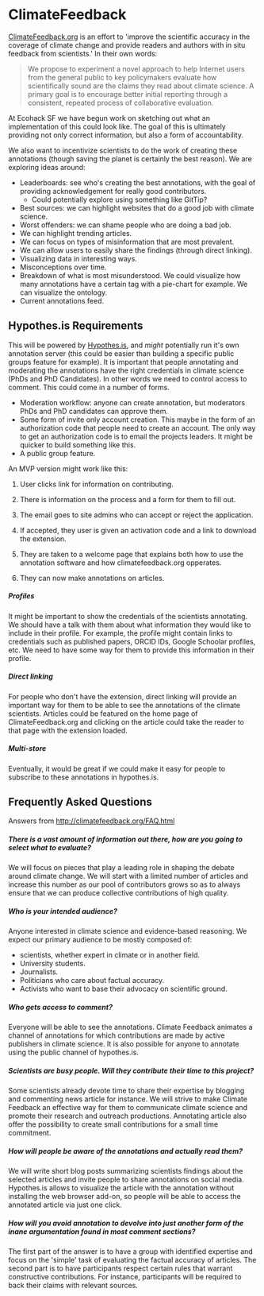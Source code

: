 ClimateFeedback
===============

[ClimateFeedback.org](http://climatefeedback.org/) is an effort to 'improve the scientific accuracy in the coverage of climate change and provide readers and authors with in situ feedback from scientists.' In their own words:

> We propose to experiment a novel approach to help Internet users from the general public to key policymakers evaluate how scientifically sound are the claims they read about climate science. A primary goal is to encourage better initial reporting through a consistent, repeated process of collaborative evaluation.

At Ecohack SF we have begun work on sketching out what an implementation of this could look like. The goal of this is ultimately providing not only correct information, but also a form of accountability.

We also want to incentivize scientists to do the work of creating these annotations (though saving the planet is certainly the best reason). We are exploring ideas around:
* Leaderboards: see who's creating the best annotations, with the goal of providing acknowledgement for really good contributors. 
  * Could potentially explore using something like GitTip?
* Best sources: we can highlight websites that do a good job with climate science.
* Worst offenders: we can shame people who are doing a bad job.
* We can highlight trending articles.
* We can focus on types of misinformation that are most prevalent.
* We can allow users to easily share the findings (through direct linking).
* Visualizing data in interesting ways.
 * Misconceptions over time.
 * Breakdown of what is most misunderstood. We could visualize how many annotations have a certain tag with a pie-chart for example. We can visualize the ontology.
* Current annotations feed. 

## Hypothes.is Requirements
This will be powered by [Hypothes.is](https://hypothes.is), and *might* potentially run it's own annotation server (this could be easier than building a specific public groups feature for example). It is important that people annotating and moderating the annotations have the right credentials in climate science (PhDs and PhD Candidates). In other words we need to control access to comment. This could come in a number of forms.
* Moderation workflow: anyone can create annotation, but moderators PhDs and PhD candidates can approve them.
* Some form of invite only account creation. This maybe in the form of an authorization code that people need to create an account. The only way to get an authorization code is to email the projects leaders. It might be quicker to build something like this. 
* A public group feature.

An MVP version might work like this:

1. User clicks link for information on contributing.

2. There is information on the process and a form for them to fill out.

3. The email goes to site admins who can accept or reject the application.

4. If accepted, they user is given an activation code and a link to download the extension.

5. They are taken to a welcome page that explains both how to use the annotation software and how climatefeedback.org opperates.

6. They can now make annotations on articles. 

##### Profiles
It might be important to show the credentials of the scientists annotating. We should have a talk with them about what information they would like to include in their profile. For example, the profile might contain links to credentials such as published papers, ORCID IDs, Google Schoolar profiles, etc. We need to have some way for them to provide this information in their profile.

##### Direct linking
For people who don't have the extension, direct linking will provide an important way for them to be able to see the annotations of the climate scientists. Articles could be featured on the home page of ClimateFeedback.org and clicking on the article could take the reader to that page with the extension loaded.

##### Multi-store
Eventually, it would be great if we could make it easy for people to subscribe to these annotations in hypothes.is. 

## Frequently Asked Questions
Answers from http://climatefeedback.org/FAQ.html

##### There is a vast amount of information out there, how are you going to select what to evaluate?
We will focus on pieces that play a leading role in shaping the debate around climate change. We will start with a limited number of articles and increase this number as our pool of contributors grows so as to always ensure that we can produce collective contributions of high quality.

##### Who is your intended audience?
Anyone interested in climate science and evidence-based reasoning. We expect our primary audience to be mostly composed of:
* scientists, whether expert in climate or in another field.
* University students.
* Journalists.
* Politicians who care about factual accuracy.
* Activists who want to base their advocacy on scientific ground.

##### Who gets access to comment?

Everyone will be able to see the annotations. Climate Feedback animates a channel of annotations for which contributions are made by active publishers in climate science. It is also possible for anyone to annotate using the public channel of hypothes.is.

##### Scientists are busy people. Will they contribute their time to this project?

Some scientists already devote time to share their expertise by blogging and commenting news article for instance. We will strive to make Climate Feedback an effective way for them to communicate climate science and promote their research and outreach productions. Annotating article also offer the possibility to create small contributions for a small time commitment.

##### How will people be aware of the annotations and actually read them?

We will write short blog posts summarizing scientists findings about the selected articles and invite people to share annotations on social media. Hypothes.is allows to visualize the article with the annotation without installing the web browser add-on, so people will be able to access the annotated article via just one click.

##### How will you avoid annotation to devolve into just another form of the inane argumentation found in most comment sections?

The first part of the answer is to have a group with identified expertise and focus on the 'simple' task of evaluating the factual accuracy of articles. The second part is to have participants respect certain rules that warrant constructive contributions. For instance, participants will be required to back their claims with relevant sources. 


